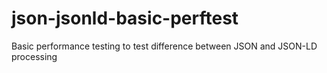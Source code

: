 # json-jsonld-basic-perftest
Basic performance testing to test difference between JSON and JSON-LD processing
